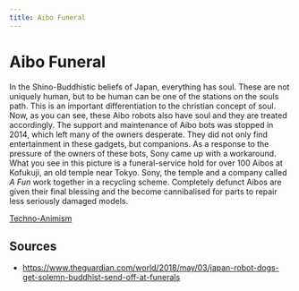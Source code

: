 ```yaml
---
title: Aibo Funeral
---
```

# Aibo Funeral

In the Shino-Buddhistic beliefs of Japan, everything has soul. These are not uniquely human, but to be human can be one of the stations on the souls path. This is an important differentiation to the christian concept of soul. Now, as you can see, these Aibo robots also have soul and they are treated accordingly.  The support and maintenance of Aibo bots was stopped in 2014, which left many of the owners desperate. They did not only find entertainment in these gadgets, but companions. As a response to the pressure of the owners of these bots, Sony came up with a workaround. What you see in this picture is a funeral-service hold for over 100 Aibos at Kofukuji, an old temple near Tokyo. Sony, the temple and a company called _A Fun_ work together in a recycling scheme. Completely defunct Aibos are given their final blessing and the become cannibalised for parts to repair less seriously damaged models.

[Techno-Animism](notes/Techno-Animism.md)

## Sources
- https://www.theguardian.com/world/2018/may/03/japan-robot-dogs-get-solemn-buddhist-send-off-at-funerals